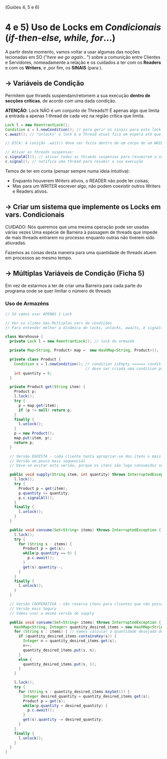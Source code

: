 (Guiões 4, 5 e 6)

# 4 e 5) Uso de Locks em _Condicionais_ (_if-then-else, while, for_...)

A partir deste momento, vamos voltar a usar algumas das noções lecionadas em SO ("_here we go again..._") sobre a comunição entre Clientes e Servidores, nomeadamente a relação e os cuidados a ter com os __Readers__ e com os __Writers__, e ,por fim, os __SINAIS__ (para ).

## -> Variáveis de Condição

Permitem que thraeds suspendam/retomem a sua execução __dentro de secções críticas__, de acordo com uma dada condição.

__ATENÇÃO__: Lock NÃO é um conjunto de Threads!!! É apenas algo que limita a entrada a apenas 1 thread de cada vez na região crítica que limita.

```java
Lock l = new ReentrantLock();
Condition c = l.newCondition(); // para gerir os sinais para este lock
c.await(); // "unlocks" o lock & a Thread atual fica em espera até que seja notificada para retomar execução

// DICA: A conição .wait() deve ser feita dentro de um corpo de um WHILE

// Ativar as threads suspensas:
c.signalAll(); // ativar todas as thraeds suspensas para resumirem a sua execução
c.signal(); // notifica uma thread para resumir a sua execução
```

Temos de ter em conta (pensar sempre numa ideia intuitiva):
- Enquanto houverem _Writers_ ativos, o READER não pode ler coisas;
- Mas para um WRITER escrever algo, não podem coexistir outros Writers e Readers ativos.


## -> Criar um sistema que implemente os Locks em vars. Condicionais

CUIDADO: Nós queremos que uma mesma operação pode ser usadas várias vezes
Uma espécie de Barreira à passagem de threads que impede de mais threads entrarem no processo enquanto outras não tiverem sido atiuvadas.

Fazemos as coisas desta maneira para uma quantidade de threads atuem em processos ao mesmo tempo.


## -> Múltiplas Variáveis de Condição (Ficha 5)

Em vez de estarmos a ter de criar uma Barreira para cada parte do programa onde se quer limitar o número de threads 

### Uso de Armazéns

```java
// Só vamos usar APENAS 1 Lock

// Ver os slides das Multiplas vars de condições
// Para entender melhor a dinâmica de locks, unlocks, awaits, e signalsAlls na parte dos testes dos Clientes

class Warehouse {
  private Lock l = new ReentrantLock(); // lock do armazém

  private Map<String, Product> map =  new HashMap<String, Product>();

  private class Product { 
    Condition c = l.newCondition(); // condition isEmpty ====== condition exlusiva para este produto 
                                    // deve ser criada uma condition para cada produto criado, para que se o signalAll() se aplique no prosuto específico
    int quantity = 0; 
  }

  private Product get(String item) {
    Product p;
    l.lock();
    try {
      p = map.get(item);
      if (p != null) return p;
    }
    finally {
      l.unlock();
    }
    p = new Product();
    map.put(item, p);
    return p;
  }

  // Versão EGOÍSTA - cada cliente tenta apropriar-se dos itens o mais cedo possível
  // Versão um pouco mais sequencial
  // Deve-se evitar esta versão, porque os itens são logo consumidos sem necessidade

  public void supply(String item, int quantity) throws InterruptedException {
    l.lock();
    try {
      Product p = get(item);
      p.quantity += quantity;
      p.c.signalAll();
    }
    finally {
      l.unlock();
    }  
  }

  public void consume(Set<String> items) throws InterruptedException {
    l.lock();  
    try {
      for (String s : items) {
        Product p = get(s);
        while(p.quantity == 0) {
          p.c.await();
        }
        get(s).quantity--;
      }
    }
    finally {
      l.unlock();
    }
  }

  // Versão COOPERATIVA - não reserva itens para clientes que não possam ser satisfeitos no momento (porque faltam alguns)
  // Versão mais Segura
  // Vamos usar a mesma versão do supply

  public void consume(Set<String> items) throws InterruptedException {
    HashMap<String, Integer> quantity_desired_items = new HashMap<String, Integer>();
    for (String s : items) { // Vamos calcular a quantidade desejada de cada item
      if (quantity_desired_items.containsKey(s)) {
        Integer n = quantity_desired_items.get(s);
        n++;
        quantity_desired_items.put(s, n);
      }
      else {
        quantity_desired_items.put(s, 1);
      }
    }

    l.lock();  
    try {
      for (String s : quantity_desired_items.keySet()) {
        Integer desired_quantity = quantity_desired_items.get(s);
        Product p = get(s);
        while(p.quantity < desired_quantity) {
          p.c.await();
        }
        get(s).quantity -= desired_quantity;
      }
    }
    finally {
      l.unlock();
    }
  }
}
```
